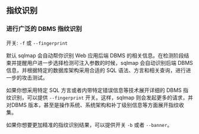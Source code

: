 ## 指纹识别

### 进行广泛的 DBMS 指纹识别

开关: `-f` 或 `--fingerprint`

默认 sqlmap 会自动帮你识别 Web 应用后端 DBMS 的相关信息。在检测阶段结束并提醒用户进一步选择检测可注入参数的时候，sqlmap 会自动识别后端 DBMS 信息，并根据特定的数据库架构采用合适的 SQL 语法、方言和相关查询，进行进一步的攻击测试。

如果你想采用特定 SQL 方言或者内带特定错误信息等技术展开详细的 DBMS 指纹识别，可以提供 `--fingerprint` 开关。这样，sqlmap 则会发起更多的请求，并对DBMS 版本，甚至是操作系统、系统架构和补丁级别信息等方面展开指纹收集。

如果你想要更加精准的指纹识别结果，可以提供开关 `-b` 或者 `--banner`。